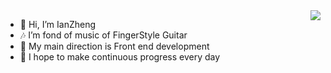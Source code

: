 

<img align="right" src="https://github-readme-streak-stats.herokuapp.com?user=120Ian&theme=tokyonight&show_icons=true">

- 👋 Hi, I’m IanZheng
- 🎶 I’m fond of music of FingerStyle Guitar 
- 🌱 My main direction is Front end development
- 🤗 I hope to make continuous progress every day

<!-- ![Anurag's GitHub stats](https://github-readme-stats.vercel.app/api?username=120Ian&show_icons=true) -->
<!---
120Ian/120Ian is a ✨ special ✨ repository because its `README.md` (this file) appears on your GitHub profile.
You can click the Preview link to take a look at your changes.
--->

